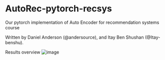 # AutoRec-pytorch-recsys
Our pytorch implementation of Auto Encoder for recommendation systems course

Written by Daniel Anderson (@andersource), and Itay Ben Shushan (@Itay-benshu).

Results overview
![image](https://user-images.githubusercontent.com/10333727/152378908-a683c3a5-0bdd-4d0e-84d0-dad6f635d527.png)
